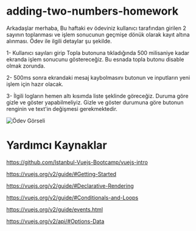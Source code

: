 # adding-two-numbers-homework

Arkadaşlar merhaba,
Bu haftaki ev ödeviniz kullanıcı tarafından girilen 2 sayının toplanması ve işlem sonucunun geçmişe dönük olarak kayıt altına alınması. 
Ödev ile ilgili detaylar şu şekilde.

1- Kullanıcı sayıları girip Topla butonuna tıkladığında 500 milisaniye kadar ekranda işlem sonucunu göstereceğiz. Bu esnada topla butonu disable olmak zorunda.

2- 500ms sonra ekrandaki mesaj kaybolmasını butonun ve inputların yeni işlem için hazır olacak.

3- İlgili logların hemen altı kısımda liste şeklinde göreceğiz. Duruma göre gizle ve göster yapabilmeliyiz. Gizle ve göster durumuna göre butonun renginin ve text'in değişmesi gerekmektedir.

![Ödev Görseli](https://i.ibb.co/q0W7mmV/ezgif-com-video-to-gif.gif)

# Yardımcı Kaynaklar
https://github.com/Istanbul-Vuejs-Bootcamp/vuejs-intro

https://vuejs.org/v2/guide/#Getting-Started

https://vuejs.org/v2/guide/#Declarative-Rendering

https://vuejs.org/v2/guide/#Conditionals-and-Loops

https://vuejs.org/v2/guide/events.html

https://vuejs.org/v2/api/#Options-Data

